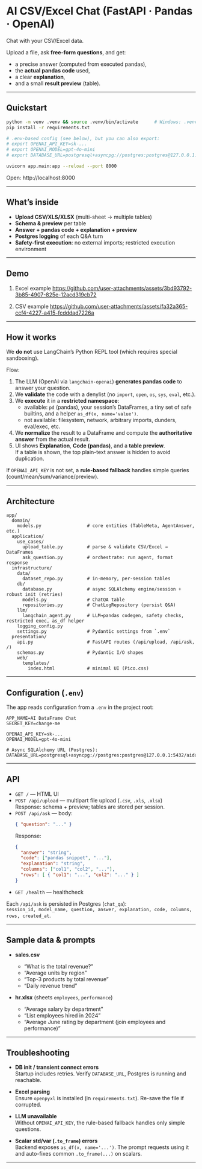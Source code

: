 # AI CSV/Excel Chat (FastAPI · Pandas · OpenAI)

Chat with your CSV/Excel data.

Upload a file, ask **free-form questions**, and get:
- a precise answer (computed from executed pandas),
- the **actual pandas code** used,
- a clear **explanation**,
- and a small **result preview** (table).

---

## Quickstart

```bash
python -m venv .venv && source .venv/bin/activate      # Windows: .venv\Scripts\activate
pip install -r requirements.txt

# .env-based config (see below), but you can also export:
# export OPENAI_API_KEY=sk-...
# export OPENAI_MODEL=gpt-4o-mini
# export DATABASE_URL=postgresql+asyncpg://postgres:postgres@127.0.0.1:5432/db

uvicorn app.main:app --reload --port 8000
```

Open: http://localhost:8000

---

## What’s inside

- **Upload CSV/XLS/XLSX** (multi-sheet → multiple tables)
- **Schema & preview** per table
- **Answer + pandas code + explanation + preview**
- **Postgres logging** of each Q&A turn
- **Safety-first execution**: no external imports; restricted execution environment

---

## Demo

1. Excel example
https://github.com/user-attachments/assets/3bd93792-3b85-4907-825e-12acd319cb72

2. CSV example
https://github.com/user-attachments/assets/fa32a365-ccf4-4227-a415-fcdddad7226a

---

## How it works

We **do not** use LangChain’s Python REPL tool (which requires special sandboxing).

Flow:
1. The LLM (OpenAI via `langchain-openai`) **generates pandas code** to answer your question.  
2. We **validate** the code with a denylist (no `import`, `open`, `os`, `sys`, `eval`, etc.).  
3. We **execute** it in a **restricted namespace**:
   - available: `pd` (pandas), your session’s DataFrames, a tiny set of safe builtins, and a helper `as_df(x, name='value')`.
   - not available: filesystem, network, arbitrary imports, dunders, eval/exec, etc.
4. We **normalize** the result to a DataFrame and compute the **authoritative answer** from the actual result.
5. UI shows **Explanation**, **Code (pandas)**, and a **table preview**.  
   If a table is shown, the top plain-text answer is hidden to avoid duplication.

If `OPENAI_API_KEY` is not set, a **rule-based fallback** handles simple queries (count/mean/sum/variance/preview).

---

## Architecture

```
app/
  domain/
    models.py                 # core entities (TableMeta, AgentAnswer, etc.)
  application/
    use_cases/
      upload_table.py         # parse & validate CSV/Excel → DataFrames
      ask_question.py         # orchestrate: run agent, format response
  infrastructure/
    data/
      dataset_repo.py         # in-memory, per-session tables
    db/
      database.py             # async SQLAlchemy engine/session + robust init (retries)
      models.py               # ChatQA table
      repositories.py         # ChatLogRepository (persist Q&A)
    llm/
      langchain_agent.py      # LLM→pandas codegen, safety checks, restricted exec, as_df helper
    logging_config.py
    settings.py               # Pydantic settings from `.env`
  presentation/
    api.py                    # FastAPI routes (/api/upload, /api/ask, /)
    schemas.py                # Pydantic I/O shapes
    web/
      templates/
        index.html            # minimal UI (Pico.css)
```

---

## Configuration (`.env`)

The app reads configuration from a `.env` in the project root:

```dotenv
APP_NAME=AI DataFrame Chat
SECRET_KEY=change-me

OPENAI_API_KEY=sk-...
OPENAI_MODEL=gpt-4o-mini

# Async SQLAlchemy URL (Postgres):
DATABASE_URL=postgresql+asyncpg://postgres:postgres@127.0.0.1:5432/aidata
```

---

## API

- `GET /` — HTML UI
- `POST /api/upload` — multipart file upload (`.csv`, `.xls`, `.xlsx`)  
  Response: schema + preview; tables are stored per session.
- `POST /api/ask` — body:  
  ```json
  { "question": "..." }
  ```
  Response:
  ```json
  {
    "answer": "string",
    "code": ["pandas snippet", "..."],
    "explanation": "string",
    "columns": ["col1", "col2", "..."],
    "rows": [ { "col1": "...", "col2": "..." } ]
  }
  ```
- `GET /health` — healthcheck

Each `/api/ask` is persisted in Postgres (`chat_qa`):  
`session_id, model_name, question, answer, explanation, code, columns, rows, created_at`.

---

## Sample data & prompts

- **sales.csv**
  - “What is the total revenue?”
  - “Average units by region”
  - “Top-3 products by total revenue”
  - “Daily revenue trend”

- **hr.xlsx** (sheets `employees`, `performance`)
  - “Average salary by department”
  - “List employees hired in 2024”
  - “Average June rating by department (join employees and performance)”

---

## Troubleshooting

- **DB init / transient connect errors**  
  Startup includes retries. Verify `DATABASE_URL`, Postgres is running and reachable.

- **Excel parsing**  
  Ensure `openpyxl` is installed (in `requirements.txt`). Re-save the file if corrupted.

- **LLM unavailable**  
  Without `OPENAI_API_KEY`, the rule-based fallback handles only simple questions.

- **Scalar std/var (`.to_frame`) errors**  
  Backend exposes `as_df(x, name='...')`. The prompt requests using it and auto-fixes common `.to_frame(...)` on scalars.

---
